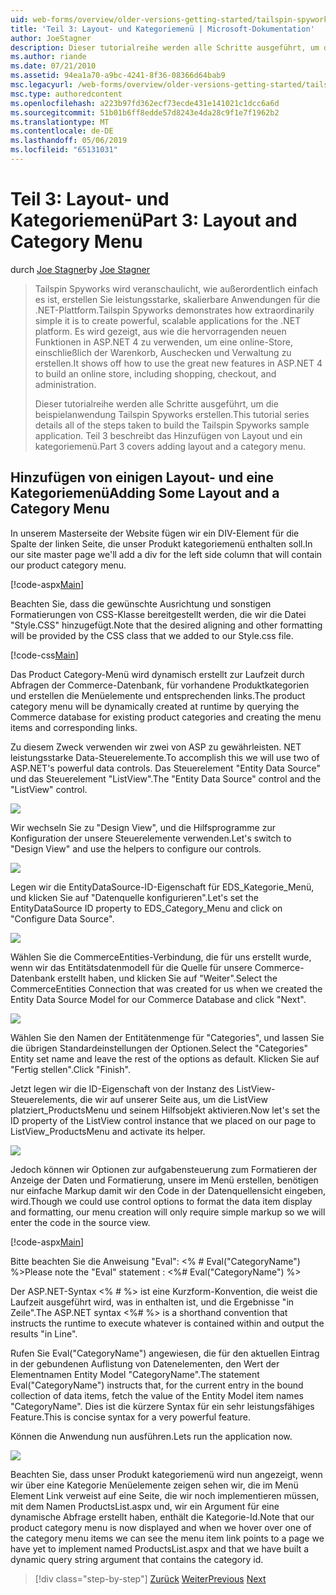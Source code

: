 ```yaml
---
uid: web-forms/overview/older-versions-getting-started/tailspin-spyworks/tailspin-spyworks-part-3
title: 'Teil 3: Layout- und Kategoriemenü | Microsoft-Dokumentation'
author: JoeStagner
description: Dieser tutorialreihe werden alle Schritte ausgeführt, um die beispielanwendung Tailspin Spyworks erstellen. Teil 3 beschreibt das Hinzufügen von Layout und ein kategoriemenü.
ms.author: riande
ms.date: 07/21/2010
ms.assetid: 94ea1a70-a9bc-4241-8f36-08366d64bab9
msc.legacyurl: /web-forms/overview/older-versions-getting-started/tailspin-spyworks/tailspin-spyworks-part-3
msc.type: authoredcontent
ms.openlocfilehash: a223b97fd362ecf73ecde431e141021c1dcc6a6d
ms.sourcegitcommit: 51b01b6ff8edde57d8243e4da28c9f1e7f1962b2
ms.translationtype: MT
ms.contentlocale: de-DE
ms.lasthandoff: 05/06/2019
ms.locfileid: "65131031"
---
```

# <a name="part-3-layout-and-category-menu"></a><span data-ttu-id="6e81b-104">Teil 3: Layout- und Kategoriemenü</span><span class="sxs-lookup"><span data-stu-id="6e81b-104">Part 3: Layout and Category Menu</span></span>

<span data-ttu-id="6e81b-105">durch [Joe Stagner](https://github.com/JoeStagner)</span><span class="sxs-lookup"><span data-stu-id="6e81b-105">by [Joe Stagner](https://github.com/JoeStagner)</span></span>

> <span data-ttu-id="6e81b-106">Tailspin Spyworks wird veranschaulicht, wie außerordentlich einfach es ist, erstellen Sie leistungsstarke, skalierbare Anwendungen für die .NET-Plattform.</span><span class="sxs-lookup"><span data-stu-id="6e81b-106">Tailspin Spyworks demonstrates how extraordinarily simple it is to create powerful, scalable applications for the .NET platform.</span></span> <span data-ttu-id="6e81b-107">Es wird gezeigt, aus wie die hervorragenden neuen Funktionen in ASP.NET 4 zu verwenden, um eine online-Store, einschließlich der Warenkorb, Auschecken und Verwaltung zu erstellen.</span><span class="sxs-lookup"><span data-stu-id="6e81b-107">It shows off how to use the great new features in ASP.NET 4 to build an online store, including shopping, checkout, and administration.</span></span>
> 
> <span data-ttu-id="6e81b-108">Dieser tutorialreihe werden alle Schritte ausgeführt, um die beispielanwendung Tailspin Spyworks erstellen.</span><span class="sxs-lookup"><span data-stu-id="6e81b-108">This tutorial series details all of the steps taken to build the Tailspin Spyworks sample application.</span></span> <span data-ttu-id="6e81b-109">Teil 3 beschreibt das Hinzufügen von Layout und ein kategoriemenü.</span><span class="sxs-lookup"><span data-stu-id="6e81b-109">Part 3 covers adding layout and a category menu.</span></span>

## <a id="_Toc260221669"></a>  <span data-ttu-id="6e81b-110">Hinzufügen von einigen Layout- und eine Kategoriemenü</span><span class="sxs-lookup"><span data-stu-id="6e81b-110">Adding Some Layout and a Category Menu</span></span>

<span data-ttu-id="6e81b-111">In unserem Masterseite der Website fügen wir ein DIV-Element für die Spalte der linken Seite, die unser Produkt kategoriemenü enthalten soll.</span><span class="sxs-lookup"><span data-stu-id="6e81b-111">In our site master page we'll add a div for the left side column that will contain our product category menu.</span></span>

[!code-aspx[Main](tailspin-spyworks-part-3/samples/sample1.aspx)]

<span data-ttu-id="6e81b-112">Beachten Sie, dass die gewünschte Ausrichtung und sonstigen Formatierungen von CSS-Klasse bereitgestellt werden, die wir die Datei "Style.CSS" hinzugefügt.</span><span class="sxs-lookup"><span data-stu-id="6e81b-112">Note that the desired aligning and other formatting will be provided by the CSS class that we added to our Style.css file.</span></span>

[!code-css[Main](tailspin-spyworks-part-3/samples/sample2.css)]

<span data-ttu-id="6e81b-113">Das Product Category-Menü wird dynamisch erstellt zur Laufzeit durch Abfragen der Commerce-Datenbank, für vorhandene Produktkategorien und erstellen die Menüelemente und entsprechenden links.</span><span class="sxs-lookup"><span data-stu-id="6e81b-113">The product category menu will be dynamically created at runtime by querying the Commerce database for existing product categories and creating the menu items and corresponding links.</span></span>

<span data-ttu-id="6e81b-114">Zu diesem Zweck verwenden wir zwei von ASP zu gewährleisten. NET leistungsstarke Data-Steuerelemente.</span><span class="sxs-lookup"><span data-stu-id="6e81b-114">To accomplish this we will use two of ASP.NET's powerful data controls.</span></span> <span data-ttu-id="6e81b-115">Das Steuerelement "Entity Data Source" und das Steuerelement "ListView".</span><span class="sxs-lookup"><span data-stu-id="6e81b-115">The "Entity Data Source" control and the "ListView" control.</span></span>

![](tailspin-spyworks-part-3/_static/image1.jpg)

<span data-ttu-id="6e81b-116">Wir wechseln Sie zu "Design View", und die Hilfsprogramme zur Konfiguration der unsere Steuerelemente verwenden.</span><span class="sxs-lookup"><span data-stu-id="6e81b-116">Let's switch to "Design View" and use the helpers to configure our controls.</span></span>

![](tailspin-spyworks-part-3/_static/image2.jpg)

<span data-ttu-id="6e81b-117">Legen wir die EntityDataSource-ID-Eigenschaft für EDS\_Kategorie\_Menü, und klicken Sie auf "Datenquelle konfigurieren".</span><span class="sxs-lookup"><span data-stu-id="6e81b-117">Let's set the EntityDataSource ID property to EDS\_Category\_Menu and click on "Configure Data Source".</span></span>

![](tailspin-spyworks-part-3/_static/image3.jpg)

<span data-ttu-id="6e81b-118">Wählen Sie die CommerceEntities-Verbindung, die für uns erstellt wurde, wenn wir das Entitätsdatenmodell für die Quelle für unsere Commerce-Datenbank erstellt haben, und klicken Sie auf "Weiter".</span><span class="sxs-lookup"><span data-stu-id="6e81b-118">Select the CommerceEntities Connection that was created for us when we created the Entity Data Source Model for our Commerce Database and click "Next".</span></span>

![](tailspin-spyworks-part-3/_static/image4.jpg)

<span data-ttu-id="6e81b-119">Wählen Sie den Namen der Entitätenmenge für "Categories", und lassen Sie die übrigen Standardeinstellungen der Optionen.</span><span class="sxs-lookup"><span data-stu-id="6e81b-119">Select the "Categories" Entity set name and leave the rest of the options as default.</span></span> <span data-ttu-id="6e81b-120">Klicken Sie auf "Fertig stellen".</span><span class="sxs-lookup"><span data-stu-id="6e81b-120">Click "Finish".</span></span>

<span data-ttu-id="6e81b-121">Jetzt legen wir die ID-Eigenschaft von der Instanz des ListView-Steuerelements, die wir auf unserer Seite aus, um die ListView platziert\_ProductsMenu und seinem Hilfsobjekt aktivieren.</span><span class="sxs-lookup"><span data-stu-id="6e81b-121">Now let's set the ID property of the ListView control instance that we placed on our page to ListView\_ProductsMenu and activate its helper.</span></span>

![](tailspin-spyworks-part-3/_static/image5.jpg)

<span data-ttu-id="6e81b-122">Jedoch können wir Optionen zur aufgabensteuerung zum Formatieren der Anzeige der Daten und Formatierung, unsere im Menü erstellen, benötigen nur einfache Markup damit wir den Code in der Datenquellensicht eingeben, wird.</span><span class="sxs-lookup"><span data-stu-id="6e81b-122">Though we could use control options to format the data item display and formatting, our menu creation will only require simple markup so we will enter the code in the source view.</span></span>

[!code-aspx[Main](tailspin-spyworks-part-3/samples/sample3.aspx)]

<span data-ttu-id="6e81b-123">Bitte beachten Sie die Anweisung "Eval": &lt;% # Eval("CategoryName") %&gt;</span><span class="sxs-lookup"><span data-stu-id="6e81b-123">Please note the "Eval" statement : &lt;%# Eval("CategoryName") %&gt;</span></span>

<span data-ttu-id="6e81b-124">Der ASP.NET-Syntax &lt;% # %&gt; ist eine Kurzform-Konvention, die weist die Laufzeit ausgeführt wird, was in enthalten ist, und die Ergebnisse "in Zeile".</span><span class="sxs-lookup"><span data-stu-id="6e81b-124">The ASP.NET syntax &lt;%# %&gt; is a shorthand convention that instructs the runtime to execute whatever is contained within and output the results "in Line".</span></span>

<span data-ttu-id="6e81b-125">Rufen Sie Eval("CategoryName") angewiesen, die für den aktuellen Eintrag in der gebundenen Auflistung von Datenelementen, den Wert der Elementnamen Entity Model "CategoryName".</span><span class="sxs-lookup"><span data-stu-id="6e81b-125">The statement Eval("CategoryName") instructs that, for the current entry in the bound collection of data items, fetch the value of the Entity Model item names "CategoryName".</span></span> <span data-ttu-id="6e81b-126">Dies ist die kürzere Syntax für ein sehr leistungsfähiges Feature.</span><span class="sxs-lookup"><span data-stu-id="6e81b-126">This is concise syntax for a very powerful feature.</span></span>

<span data-ttu-id="6e81b-127">Können die Anwendung nun ausführen.</span><span class="sxs-lookup"><span data-stu-id="6e81b-127">Lets run the application now.</span></span>

![](tailspin-spyworks-part-3/_static/image6.jpg)

<span data-ttu-id="6e81b-128">Beachten Sie, dass unser Produkt kategoriemenü wird nun angezeigt, wenn wir über eine Kategorie Menüelemente zeigen sehen wir, die im Menü Element Link verweist auf eine Seite, die wir noch implementieren müssen, mit dem Namen ProductsList.aspx und, wir ein Argument für eine dynamische Abfrage erstellt haben, enthält die  Kategorie-Id.</span><span class="sxs-lookup"><span data-stu-id="6e81b-128">Note that our product category menu is now displayed and when we hover over one of the category menu items we can see the menu item link points to a page we have yet to implement named ProductsList.aspx and that we have built a dynamic query string argument that contains the category id.</span></span>

> [!div class="step-by-step"]
> <span data-ttu-id="6e81b-129">[Zurück](tailspin-spyworks-part-2.md)
> [Weiter](tailspin-spyworks-part-4.md)</span><span class="sxs-lookup"><span data-stu-id="6e81b-129">[Previous](tailspin-spyworks-part-2.md)
[Next](tailspin-spyworks-part-4.md)</span></span>
